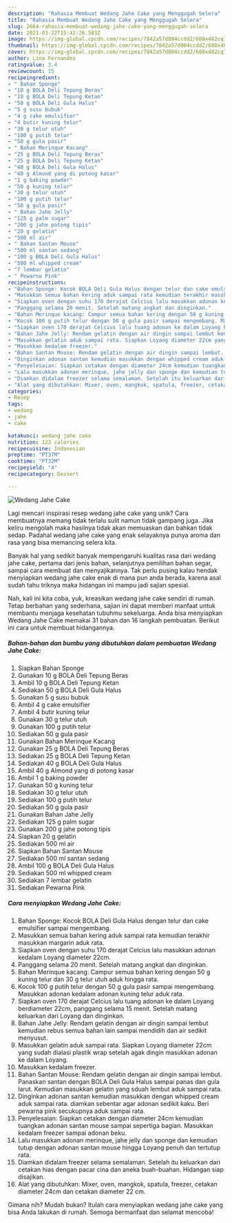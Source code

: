 ```yaml
---
description: "Rahasia Membuat Wedang Jahe Cake yang Menggugah Selera"
title: "Rahasia Membuat Wedang Jahe Cake yang Menggugah Selera"
slug: 2664-rahasia-membuat-wedang-jahe-cake-yang-menggugah-selera
date: 2021-03-22T15:42:26.583Z
image: https://img-global.cpcdn.com/recipes/7842a57d004ccdd2/680x482cq70/wedang-jahe-cake-foto-resep-utama.jpg
thumbnail: https://img-global.cpcdn.com/recipes/7842a57d004ccdd2/680x482cq70/wedang-jahe-cake-foto-resep-utama.jpg
cover: https://img-global.cpcdn.com/recipes/7842a57d004ccdd2/680x482cq70/wedang-jahe-cake-foto-resep-utama.jpg
author: Lina Fernandez
ratingvalue: 3.4
reviewcount: 15
recipeingredient:
- " Bahan Sponge"
- "10 g BOLA Deli Tepung Beras"
- "10 g BOLA Deli Tepung Ketan"
- "50 g BOLA Deli Gula Halus"
- "5 g susu bubuk"
- "4 g cake emulsifier"
- "4 butir kuning telur"
- "30 g telur utuh"
- "100 g putih telur"
- "50 g gula pasir"
- " Bahan Merinque Kacang"
- "25 g BOLA Deli Tepung Beras"
- "25 g BOLA Deli Tepung Ketan"
- "40 g BOLA Deli Gula Halus"
- "40 g Almond yang di potong kasar"
- "1 g baking powder"
- "50 g kuning telur"
- "30 g telur utuh"
- "100 g putih telur"
- "50 g gula pasir"
- " Bahan Jahe Jelly"
- "125 g palm sugar"
- "200 g jahe potong tipis"
- "20 g gelatin"
- "500 ml air"
- " Bahan Santan Mouse"
- "500 ml santan sedang"
- "100 g BOLA Deli Gula Halus"
- "500 ml whipped cream"
- "7 lembar gelatin"
- " Pewarna Pink"
recipeinstructions:
- "Bahan Sponge: Kocok BOLA Deli Gula Halus dengan telur dan cake emulsifier sampai mengembang."
- "Masukkan semua bahan kering aduk sampai rata kemudian terakhir masukkan margarin aduk rata."
- "Siapkan oven dengan suhu 170 derajat Celcius lalu masukkan adonan kedalam Loyang diameter 22cm."
- "Panggang selama 20 menit. Setelah matang angkat dan dinginkan."
- "Bahan Merinque kacang: Campur semua bahan kering dengan 50 g kuning telur dan 30 g telur utuh aduk hingga rata."
- "Kocok 100 g putih telur dengan 50 g gula pasir sampai mengembang. Masukkan adonan kedalam adonan kuning telur aduk rata."
- "Siapkan oven 170 derajat Celcius lalu tuang adonan ke dalam Loyang berdiameter 22cm, panggang selama 15 menit. Setelah matang keluarkan dari Loyang dan dinginkan."
- "Bahan Jahe Jelly: Rendam gelatin dengan air dingin sampai lembut kemudian rebus semua bahan lain sampai mendidih dan air sedikit menyusut."
- "Masukkan gelatin aduk sampai rata. Siapkan Loyang diameter 22cm yang sudah dialasi plastik wrap setelah agak dingin masukkan adonan ke dalam Loyang."
- "Masukkan kedalam freezer."
- "Bahan Santan Mouse: Rendam gelatin dengan air dingin sampai lembut. Panaskan santan dengan BOLA Deli Gula Halus sampai panas dan gula larut. Kemudian masukkan gelatin yang sduah lembut aduk sampai rata."
- "Dinginkan adonan santan kemudian masukkan dengan whipped cream aduk sampai rata. diamkan sebentar agar adonan sedikit kaku. Beri pewarna pink secukupnya aduk sampai rata."
- "Penyelesaian: Siapkan cetakan dengan diameter 24cm kemudian tuangkan adonan santan mouse sampai sepertiga bagian. Masukkan kedalam freezer sampai adonan beku."
- "Lalu masukkan adonan merinque, jahe jelly dan sponge dan kemudian tutup dengan adonan santan mouse hingga Loyang penuh dan tertutup rata."
- "Diamkan didalam freezer selama semalaman. Setelah itu keluarkan dari cetakan hias dengan pacar cina dan aneka buah-buahan. Hidangan siap disajikan."
- "Alat yang dibutuhkan: Mixer, oven, mangkok, spatula, freezer, cetakan diameter 24cm dan cetakan diameter 22 cm."
categories:
- Resep
tags:
- wedang
- jahe
- cake

katakunci: wedang jahe cake 
nutrition: 123 calories
recipecuisine: Indonesian
preptime: "PT37M"
cooktime: "PT32M"
recipeyield: "4"
recipecategory: Dessert

---
```



![Wedang Jahe Cake](https://img-global.cpcdn.com/recipes/7842a57d004ccdd2/680x482cq70/wedang-jahe-cake-foto-resep-utama.jpg)

Lagi mencari inspirasi resep wedang jahe cake yang unik? Cara membuatnya memang tidak terlalu sulit namun tidak gampang juga. Jika keliru mengolah maka hasilnya tidak akan memuaskan dan bahkan tidak sedap. Padahal wedang jahe cake yang enak selayaknya punya aroma dan rasa yang bisa memancing selera kita.

Banyak hal yang sedikit banyak mempengaruhi kualitas rasa dari wedang jahe cake, pertama dari jenis bahan, selanjutnya pemilihan bahan segar, sampai cara membuat dan menyajikannya. Tak perlu pusing kalau hendak menyiapkan wedang jahe cake enak di mana pun anda berada, karena asal sudah tahu triknya maka hidangan ini mampu jadi sajian spesial.




Nah, kali ini kita coba, yuk, kreasikan wedang jahe cake sendiri di rumah. Tetap berbahan yang sederhana, sajian ini dapat memberi manfaat untuk membantu menjaga kesehatan tubuhmu sekeluarga. Anda bisa menyiapkan Wedang Jahe Cake memakai 31 bahan dan 16 langkah pembuatan. Berikut ini cara untuk membuat hidangannya.

<!--inarticleads1-->

##### Bahan-bahan dan bumbu yang dibutuhkan dalam pembuatan Wedang Jahe Cake:

1. Siapkan  Bahan Sponge
1. Gunakan 10 g BOLA Deli Tepung Beras
1. Ambil 10 g BOLA Deli Tepung Ketan
1. Sediakan 50 g BOLA Deli Gula Halus
1. Gunakan 5 g susu bubuk
1. Ambil 4 g cake emulsifier
1. Ambil 4 butir kuning telur
1. Gunakan 30 g telur utuh
1. Gunakan 100 g putih telur
1. Sediakan 50 g gula pasir
1. Gunakan  Bahan Merinque Kacang
1. Gunakan 25 g BOLA Deli Tepung Beras
1. Sediakan 25 g BOLA Deli Tepung Ketan
1. Sediakan 40 g BOLA Deli Gula Halus
1. Ambil 40 g Almond yang di potong kasar
1. Ambil 1 g baking powder
1. Gunakan 50 g kuning telur
1. Sediakan 30 g telur utuh
1. Sediakan 100 g putih telur
1. Sediakan 50 g gula pasir
1. Gunakan  Bahan Jahe Jelly
1. Sediakan 125 g palm sugar
1. Gunakan 200 g jahe potong tipis
1. Siapkan 20 g gelatin
1. Sediakan 500 ml air
1. Siapkan  Bahan Santan Mouse
1. Sediakan 500 ml santan sedang
1. Ambil 100 g BOLA Deli Gula Halus
1. Sediakan 500 ml whipped cream
1. Sediakan 7 lembar gelatin
1. Sediakan  Pewarna Pink




<!--inarticleads2-->

##### Cara menyiapkan Wedang Jahe Cake:

1. Bahan Sponge: Kocok BOLA Deli Gula Halus dengan telur dan cake emulsifier sampai mengembang.
1. Masukkan semua bahan kering aduk sampai rata kemudian terakhir masukkan margarin aduk rata.
1. Siapkan oven dengan suhu 170 derajat Celcius lalu masukkan adonan kedalam Loyang diameter 22cm.
1. Panggang selama 20 menit. Setelah matang angkat dan dinginkan.
1. Bahan Merinque kacang: Campur semua bahan kering dengan 50 g kuning telur dan 30 g telur utuh aduk hingga rata.
1. Kocok 100 g putih telur dengan 50 g gula pasir sampai mengembang. Masukkan adonan kedalam adonan kuning telur aduk rata.
1. Siapkan oven 170 derajat Celcius lalu tuang adonan ke dalam Loyang berdiameter 22cm, panggang selama 15 menit. Setelah matang keluarkan dari Loyang dan dinginkan.
1. Bahan Jahe Jelly: Rendam gelatin dengan air dingin sampai lembut kemudian rebus semua bahan lain sampai mendidih dan air sedikit menyusut.
1. Masukkan gelatin aduk sampai rata. Siapkan Loyang diameter 22cm yang sudah dialasi plastik wrap setelah agak dingin masukkan adonan ke dalam Loyang.
1. Masukkan kedalam freezer.
1. Bahan Santan Mouse: Rendam gelatin dengan air dingin sampai lembut. Panaskan santan dengan BOLA Deli Gula Halus sampai panas dan gula larut. Kemudian masukkan gelatin yang sduah lembut aduk sampai rata.
1. Dinginkan adonan santan kemudian masukkan dengan whipped cream aduk sampai rata. diamkan sebentar agar adonan sedikit kaku. Beri pewarna pink secukupnya aduk sampai rata.
1. Penyelesaian: Siapkan cetakan dengan diameter 24cm kemudian tuangkan adonan santan mouse sampai sepertiga bagian. Masukkan kedalam freezer sampai adonan beku.
1. Lalu masukkan adonan merinque, jahe jelly dan sponge dan kemudian tutup dengan adonan santan mouse hingga Loyang penuh dan tertutup rata.
1. Diamkan didalam freezer selama semalaman. Setelah itu keluarkan dari cetakan hias dengan pacar cina dan aneka buah-buahan. Hidangan siap disajikan.
1. Alat yang dibutuhkan: Mixer, oven, mangkok, spatula, freezer, cetakan diameter 24cm dan cetakan diameter 22 cm.




Gimana nih? Mudah bukan? Itulah cara menyiapkan wedang jahe cake yang bisa Anda lakukan di rumah. Semoga bermanfaat dan selamat mencoba!
